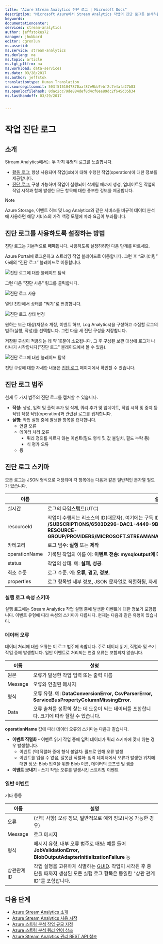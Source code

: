 ```yaml
---
title: "Azure Stream Analytics 진단 로그 | Microsoft Docs"
description: "Microsoft Azure에서 Stream Analytics 작업의 진단 로그를 분석하는 방법을 알아봅니다."
keywords: 
documentationcenter: 
services: stream-analytics
author: jeffstokes72
manager: jhubbard
editor: cgronlun
ms.assetid: 
ms.service: stream-analytics
ms.devlang: na
ms.topic: article
ms.tgt_pltfrm: na
ms.workload: data-services
ms.date: 03/28/2017
ms.author: jeffstok
translationtype: Human Translation
ms.sourcegitcommit: 503f5151047870aaf87e9bb7ebf2c7e4afa27b83
ms.openlocfilehash: 0dac2cc79de884def8d4cf0ee89dc2f645d35b34
ms.lasthandoff: 03/29/2017


---
```

# <a name="job-diagnostic-logs"></a>작업 진단 로그

## <a name="introduction"></a>소개
Stream Analytics에서는 두 가지 유형의 로그를 노출합니다. 
* [활동 로그:](https://docs.microsoft.com/azure/monitoring-and-diagnostics/monitoring-overview-activity-logs) 항상 사용되며 작업(job)에 대해 수행한 작업(operation)에 대한 정보를 제공합니다.
* [진단 로그:](https://docs.microsoft.com/azure/monitoring-and-diagnostics/monitoring-overview-of-diagnostic-logs) 구성 가능하며 작업이 실행되어 삭제될 때까지 생성, 업데이트된 작업의 작업 시작과 함께 발생한 모든 항목에 대한 풍부한 정보를 제공합니다.

> [!NOTE]
> Azure Storage, 이벤트 허브 및 Log Analytics와 같은 서비스를 비규격 데이터 분석에 사용하면 해당 서비스의 가격 책정 모델에 따라 요금이 부과됩니다.

## <a name="how-to-enable-diagnostic-logs"></a>진단 로그를 사용하도록 설정하는 방법
진단 로그는 기본적으로 **해제**됩니다. 사용하도록 설정하려면 다음 단계를 따르세요.

Azure Portal에 로그온하고 스트리밍 작업 블레이드로 이동합니다. 그런 후 “모니터링” 아래의 “진단 로그” 블레이드로 이동합니다.

![진단 로그에 대한 블레이드 탐색](./media/stream-analytics-job-diagnostic-logs/image1.png)  

그런 다음 "진단 사용" 링크를 클릭합니다.

![진단 로그 사용](./media/stream-analytics-job-diagnostic-logs/image2.png)

열린 진단에서 상태를 "켜기"로 변경합니다.

![진단 로그 상태 변경](./media/stream-analytics-job-diagnostic-logs/image3.png)

원하는 보관 대상(저장소 계정, 이벤트 허브, Log Analytics)을 구성하고 수집할 로그의 범주(실행, 작성)를 선택합니다. 그런 다음 새 진단 구성을 저장합니다.

저장된 구성이 적용되는 데 약 10분이 소요됩니다. 그 후 구성된 보관 대상에 로그가 나타나기 시작합니다("진단 로그" 블레이드에서 볼 수 있음).

![진단 로그에 대한 블레이드 탐색](./media/stream-analytics-job-diagnostic-logs/image4.png)

진단 구성에 대한 자세한 내용은 [진단 로그](https://docs.microsoft.com/azure/monitoring-and-diagnostics/monitoring-overview-of-diagnostic-logs) 페이지에서 확인할 수 있습니다.

## <a name="diagnostic-logs-categories"></a>진단 로그 범주
현재 두 가지 범주의 진단 로그를 캡처할 수 있습니다.

* **작성:** 생성, 입력 및 출력 추가 및 삭제, 쿼리 추가 및 업데이트, 작업 시작 및 중지 등 작업 작성 작업(operation)과 관련된 로그를 캡처합니다.
* **실행:** 작업 실행 중에 발생한 항목을 캡처합니다.
    * 연결 오류
    * 데이터 처리 오류
        * 쿼리 정의를 따르지 않는 이벤트(필드 형식 및 값 불일치, 필드 누락 등)
        * 식 평가 오류
    * 등

## <a name="diagnostic-logs-schema"></a>진단 로그 스키마
모든 로그는 JSON 형식으로 저장되며 각 항목에는 다음과 같은 일반적인 문자열 필드가 있습니다.

이름 | 설명
------- | -------
실시간 | 로그의 타임스탬프(UTC)
resourceId | 작업이 수행되는 리소스의 ID(대문자). 여기에는 구독 ID, 리소스 그룹 및 작업 이름이 포함됩니다. 예: **/SUBSCRIPTIONS/6503D296-DAC1-4449-9B03-609A1F4A1C87/RESOURCEGROUPS/MY-RESOURCE-GROUP/PROVIDERS/MICROSOFT.STREAMANALYTICS/STREAMINGJOBS/MYSTREAMINGJOB**.
카테고리 | 로그 범주: **실행** 또는 **제작**
operationName | 기록된 작업의 이름 예: **이벤트 전송: mysqloutput에 대한 SQL 출력 쓰기 실패**
status | 작업의 상태. 예: **실패, 성공**.
최소 수준 | 로그 수준. 예: **오류, 경고, 정보**.
properties | 로그 항목별 세부 정보, JSON 문자열로 직렬화됨, 자세한 내용은 아래 참조

### <a name="execution-logs-properties-schema"></a>실행 로그 속성 스키마
실행 로그에는 Stream Analytics 작업 실행 중에 발생한 이벤트에 대한 정보가 포함됩니다.
이벤트 유형에 따라 속성의 스키마가 다릅니다. 현재는 다음과 같은 유형이 있습니다.

### <a name="data-errors"></a>데이터 오류
데이터 처리에 대한 오류는 이 로그 범주에 속합니다. 주로 데이터 읽기, 직렬화 및 쓰기 작업 중에 발생합니다. 일반 이벤트로 처리되는 연결 오류는 포함되지 않습니다.

이름 | 설명
------- | -------
원본 | 오류가 발생한 작업 입력 또는 출력 이름
Message | 오류와 연결된 메시지
형식 | 오류 유형. 예: **DataConversionError, CsvParserError, ServiceBusPropertyColumnMissingError**.
Data | 오류 출처를 정확히 찾는 데 도움이 되는 데이터를 포함합니다. 크기에 따라 잘릴 수 있습니다.

**operationName** 값에 따라 데이터 오류의 스키마는 다음과 같습니다.
* **이벤트 직렬화** - 이벤트 읽기 작업 중에 입력 데이터가 쿼리 스키마에 맞지 않는 경우 발생합니다.
    * 이벤트 (역)직렬화 중에 형식 불일치: 필드로 인해 오류 발생
    * 이벤트를 읽을 수 없음, 잘못된 직렬화: 입력 데이터에서 오류가 발생한 위치에 대한 정보: Blob 입력을 위한 Blob 이름, 데이터의 오프셋 및 샘플
* **이벤트 보내기** - 쓰기 작업: 오류를 발생시킨 스트리밍 이벤트

### <a name="generic-events"></a>일반 이벤트
기타 등등

이름 | 설명
-------- | --------
오류 | (선택 사항) 오류 정보, 일반적으로 예외 정보(사용 가능한 경우)
Message| 로그 메시지
형식 | 메시지 유형, 내부 오류 범주로 매핑: 예를 들어 **JobValidationError, BlobOutputAdapterInitializationFailure** 등
상관관계 ID | 작업 실행을 고유하게 식별하는 [GUID](https://en.wikipedia.org/wiki/Universally_unique_identifier). 작업이 시작된 후 중단될 때까지 생성된 모든 실행 로그 항목은 동일한 "상관 관계 ID"를 포함합니다.



## <a name="next-steps"></a>다음 단계
* [Azure Stream Analytics 소개](stream-analytics-introduction.md)
* [Azure Stream Analytics 사용 시작](stream-analytics-get-started.md)
* [Azure 스트림 분석 작업 규모 지정](stream-analytics-scale-jobs.md)
* [Azure 스트림 분석 쿼리 언어 참조](https://msdn.microsoft.com/library/azure/dn834998.aspx)
* [Azure Stream Analytics 관리 REST API 참조](https://msdn.microsoft.com/library/azure/dn835031.aspx)


